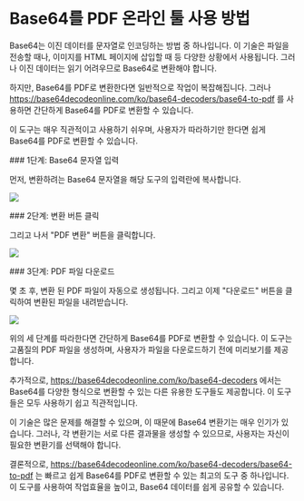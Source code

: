 Base64를 PDF 온라인 툴 사용 방법
=======================

Base64는 이진 데이터를 문자열로 인코딩하는 방법 중 하나입니다. 이 기술은 파일을 전송할 때나, 이미지를 HTML 페이지에 삽입할 때 등 다양한 상황에서 사용됩니다. 그러나 이진 데이터는 읽기 어려우므로 Base64로 변환해야 합니다.

하지만, Base64를 PDF로 변환한다면 일반적으로 작업이 복잡해집니다. 그러나 <https://base64decodeonline.com/ko/base64-decoders/base64-to-pdf> 를 사용하면 간단하게 Base64를 PDF로 변환할 수 있습니다.

이 도구는 매우 직관적이고 사용하기 쉬우며, 사용자가 따라하기만 한다면 쉽게 Base64를 PDF로 변환할 수 있습니다.

<div>### 1단계: Base64 문자열 입력

먼저, 변환하려는 Base64 문자열을 해당 도구의 입력란에 복사합니다.

![](https://i.imgur.com/6LgSM4j.png)</div><div>### 2단계: 변환 버튼 클릭

그리고 나서 "PDF 변환" 버튼을 클릭합니다.

![](https://i.imgur.com/9FtCQfa.png)</div><div>### 3단계: PDF 파일 다운로드

몇 초 후, 변환 된 PDF 파일이 자동으로 생성됩니다. 그리고 이제 "다운로드" 버튼을 클릭하여 변환된 파일을 내려받습니다.

![](https:>https://i.imgur.com/dKd7xH1.png)</div>위의 세 단계를 따라한다면 간단하게 Base64를 PDF로 변환할 수 있습니다. 이 도구는 고품질의 PDF 파일을 생성하며, 사용자가 파일을 다운로드하기 전에 미리보기를 제공합니다.

추가적으로, <https://base64decodeonline.com/ko/base64-decoders> 에서는 Base64를 다양한 형식으로 변환할 수 있는 다른 유용한 도구들도 제공합니다. 이 도구들은 모두 사용하기 쉽고 직관적입니다.

이 기술은 많은 문제를 해결할 수 있으며, 이 때문에 Base64 변환기는 매우 인기가 있습니다. 그러나, 각 변환기는 서로 다른 결과물을 생성할 수 있으므로, 사용자는 자신이 필요한 변환기를 선택해야 합니다.

결론적으로, <https://base64decodeonline.com/ko/base64-decoders/base64-to-pdf> 는 빠르고 쉽게 Base64를 PDF로 변환할 수 있는 최고의 도구 중 하나입니다. 이 도구를 사용하여 작업효율을 높이고, Base64 데이터를 쉽게 공유할 수 있습니다.